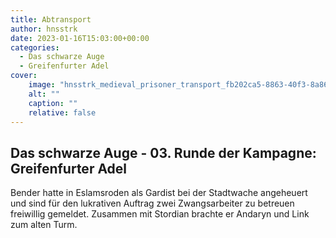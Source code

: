 ```yaml
---
title: Abtransport
author: hnsstrk
date: 2023-01-16T15:03:00+00:00
categories:
  - Das schwarze Auge
  - Greifenfurter Adel
cover:
    image: "hnsstrk_medieval_prisoner_transport_fb202ca5-8863-40f3-8a86-e2c5ca65cb24-768x512.png"
    alt: ""
    caption: ""
    relative: false
---
```


## Das schwarze Auge - 03. Runde der Kampagne: Greifenfurter Adel

Bender hatte in Eslamsroden als Gardist bei der Stadtwache angeheuert und sind für den lukrativen Auftrag zwei Zwangsarbeiter zu betreuen freiwillig gemeldet. Zusammen mit Stordian brachte er Andaryn und Link zum alten Turm.